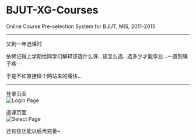 BJUT-XG-Courses
===============

Online Course Pre-selection System for BJUT, MIS, 2011-2015

---

又到一年选课时   

依稀记得上学期给同学们解释该选什么课...该怎么选...选多少才能毕业...一直到嗓子疼- -   

于是不如直接做个网站来的痛快...   
   
---

登录页面   
![Login Page](https://raw.github.com/xystudioo/BJUT-XG-Courses/master/assets/other/temp/ScreenShot1.png)   

选课页面   
![Select Page](https://raw.github.com/xystudioo/BJUT-XG-Courses/master/assets/other/temp/ScreenShot2.png)   
   
   
还有些功能以后再完善~   